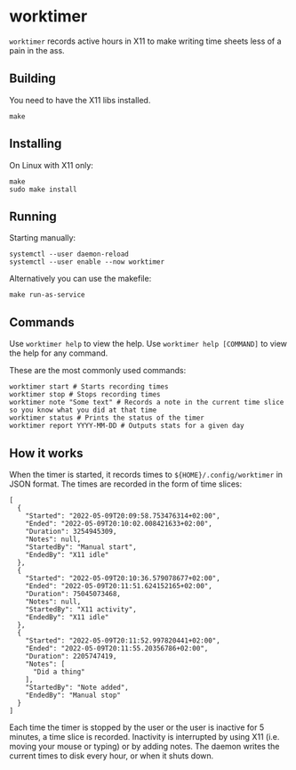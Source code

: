 # worktimer

`worktimer` records active hours in X11 to make writing time sheets less of a pain in the ass.

## Building

You need to have the X11 libs installed.

```shell
make
```

## Installing

On Linux with X11 only:

```shell
make
sudo make install
```

## Running

Starting manually:
```
systemctl --user daemon-reload
systemctl --user enable --now worktimer
```

Alternatively you can use the makefile:
```
make run-as-service
```

## Commands

Use `worktimer help` to view the help. Use `worktimer help [COMMAND]` to view the help for any command.

These are the most commonly used commands:
```shell
worktimer start # Starts recording times
worktimer stop # Stops recording times
worktimer note "Some text" # Records a note in the current time slice so you know what you did at that time
worktimer status # Prints the status of the timer
worktimer report YYYY-MM-DD # Outputs stats for a given day
```

## How it works

When the timer is started, it records times to `${HOME}/.config/worktimer` in JSON format.
The times are recorded in the form of time slices:

```json5
[
  {
    "Started": "2022-05-09T20:09:58.753476314+02:00",
    "Ended": "2022-05-09T20:10:02.008421633+02:00",
    "Duration": 3254945309,
    "Notes": null,
    "StartedBy": "Manual start",
    "EndedBy": "X11 idle"
  },
  {
    "Started": "2022-05-09T20:10:36.579078677+02:00",
    "Ended": "2022-05-09T20:11:51.624152165+02:00",
    "Duration": 75045073468,
    "Notes": null,
    "StartedBy": "X11 activity",
    "EndedBy": "X11 idle"
  },
  {
    "Started": "2022-05-09T20:11:52.997820441+02:00",
    "Ended": "2022-05-09T20:11:55.20356786+02:00",
    "Duration": 2205747419,
    "Notes": [
      "Did a thing"
    ],
    "StartedBy": "Note added",
    "EndedBy": "Manual stop"
  }
]
```

Each time the timer is stopped by the user or the user is inactive for 5 minutes, a time slice is recorded.
Inactivity is interrupted by using X11 (i.e. moving your mouse or typing) or by adding notes.
The daemon writes the current times to disk every hour, or when it shuts down.